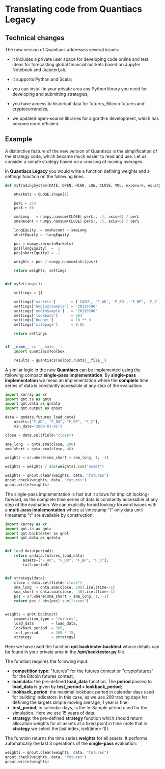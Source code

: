 # Translating code from Quantiacs Legacy

## Technical changes

The new version of Quantiacs addresses several issues:

* it includes a private user space for developing code online and test ideas for forecasting global financial markets based on Jupyter Notebook and
  JupyterLab;

* it supports Python and Scala;

* you can install in your private area any Python library you need for developing and submitting strategies;

* you have access to historical data for futures, Bitcoin futures and cryptocurrencies;

* we updated open-source libraries for algorithm development, which has become more efficient.

## Example

A distinctive feature of the new version of Quantiacs is the simplification of the strategy code, which became much
easier to read and use. Let us consider a simple strategy based on a crossing of moving averages.

In **Quantiacs Legacy** you would write a function defining weights and a settings function on the following lines:

```python
def myTradingSystem(DATE, OPEN, HIGH, LOW, CLOSE, VOL, exposure, equity, settings):

    nMarkets = CLOSE.shape[1]

    perL = 200
    perS = 40

    smaLong   = numpy.nansum(CLOSE[-perL:, :], axis=0) / perL
    smaRecent = numpy.nansum(CLOSE[-perS:, :], axis=0) / perS

    longEquity  = smaRecent > smaLong
    shortEquity = ~longEquity

    pos = numpy.zeros(nMarkets)
    pos[longEquity]  =  1
    pos[shortEquity] = -1

    weights = pos / numpy.nansum(abs(pos))

    return weights, settings


def mySettings():

    settings = {}

    settings['markets']       = ['CASH', 'F_AD', 'F_BO', 'F_BP', 'F_C']
    settings['beginInSample'] = '20120506'
    settings['endInSample']   = '20150506'
    settings['lookback']      = 504
    settings['budget']        = 10 ** 6
    settings['slippage']      = 0.05

    return settings


if __name__ == '__main__':
    import quantiacsToolbox

    results = quantiacsToolbox.runts(__file__)
```

A similar logic in the new **Quantiacs** can be implemented using the following compact **single-pass implementation**. By **single-pass implementation** we mean an implementation where the **complete** time series of data is constantly accessible at any step of the evaluation:

```python
import xarray as xr
import qnt.ta as qnta
import qnt.data as qndata
import qnt.output as qnout

data = qndata.futures_load_data(
    assets=["F_AD", "F_BO", "F_BP", "F_C"],
    min_date="2006-01-01")

close = data.sel(field="close")

sma_long  = qnta.sma(close, 200)
sma_short = qnta.sma(close, 40)

weights = xr.where(sma_short > sma_long, 1, -1)

weights = weights / abs(weights).sum("asset")

weights = qnout.clean(weights, data, "futures")
qnout.check(weights, data, "futures")
qnout.write(weights)
```

The single-pass implementation is fast but it allows for implicit looking-forward, as the complete time series of data is constantly accessible at any step of the evaluation. We can explicitly forbid looking-forward issues with a **multi-pass implementation** where at timestamp "t" only data until timestamp "t" are available by construction:

```python
import xarray as xr
import qnt.ta as qnta
import qnt.backtester as qnbt
import qnt.data as qndata


def load_data(period):
    return qndata.futures_load_data(
        assets=["F_AD", "F_BO", "F_BP", "F_C"],
        tail=period)


def strategy(data):
    close = data.sel(field="close")
    sma_long  = qnta.sma(close, 200).isel(time=-1)
    sma_short = qnta.sma(close,  40).isel(time=-1)
    pos = xr.where(sma_short > sma_long, 1, -1)
    return pos / abs(pos).sum("asset")


weights = qnbt.backtest(
    competition_type = "futures",
    load_data        = load_data,
    lookback_period  = 365,
    test_period      = 365 * 15,
    strategy         = strategy)
```

Here we have used the function **qnt.backtester.backtest** whose details can be found in your private area in the **/qnt/backtester.py** file.

The function requires the following input:

* **competition type**: "futures" for the futures contest or "cryptofutures" for the Bitcoin futures contest;
* **load data**: the pre-defined **load_data** function. The **period** passed to **load_data** is given by **test_period + lookback_period**;
* **lookback_period**: the maximal lookback period in calendar days used for building indicators. In this case, as we use 200 trading days for defining the largets simple moving average, 1 year is fine; 
* **test_period**, in calendar days, is the In-Sample period used for the simulation. Here we use 15 years of data;
* **strategy**: the pre-defined **strategy** function which should return allocation weights for all assets at a fixed point in time (note that in **strategy** we select the last index, isel(time=-1)).

The function returns the time series **weights** for all assets. It performs automatically the last 3 operations of the **single-pass** evaluation:

```python
weights = qnout.clean(weights, data, "futures")
qnout.check(weights, data, "futures")
qnout.write(weights)
```
